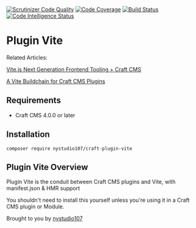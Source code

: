 [![Scrutinizer Code Quality](https://scrutinizer-ci.com/g/nystudio107/craft-plugin-vite/badges/quality-score.png?b=v1)](https://scrutinizer-ci.com/g/nystudio107/craft-plugin-vite/?branch=v1) [![Code Coverage](https://scrutinizer-ci.com/g/nystudio107/craft-plugin-vite/badges/coverage.png?b=v1)](https://scrutinizer-ci.com/g/nystudio107/craft-plugin-vite/?branch=v1) [![Build Status](https://scrutinizer-ci.com/g/nystudio107/craft-plugin-vite/badges/build.png?b=v1)](https://scrutinizer-ci.com/g/nystudio107/craft-plugin-vite/build-status/v1) [![Code Intelligence Status](https://scrutinizer-ci.com/g/nystudio107/craft-plugin-vite/badges/code-intelligence.svg?b=v1)](https://scrutinizer-ci.com/code-intelligence)

# Plugin Vite

Related Articles:

[Vite.js Next Generation Frontend Tooling + Craft CMS](https://nystudio107.com/blog/using-vite-js-next-generation-frontend-tooling-with-craft-cms)

[A Vite Buildchain for Craft CMS Plugins](https://nystudio107.com/blog/a-vite-buildchain-for-craft-cms-plugins)

## Requirements

* Craft CMS 4.0.0 or later

## Installation

```
composer require nystudio107/craft-plugin-vite
```

## Plugin Vite Overview

Plugin Vite is the conduit between Craft CMS plugins and Vite, with manifest.json & HMR support

You shouldn't need to install this yourself unless you're using it in a Craft CMS plugin or Module.

Brought to you by [nystudio107](https://nystudio107.com)
